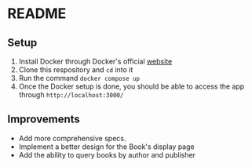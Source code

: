 # README

## Setup

1. Install Docker through Docker's official [website](https://docs.docker.com/get-docker/)
2. Clone this respository and `cd` into it
3. Run the command `docker compose up`
4. Once the Docker setup is done, you should be able to access the app through `http://localhost:3000/`

## Improvements
- Add more comprehensive specs.
- Implement a better design for the Book's display page
- Add the ability to query books by author and publisher
